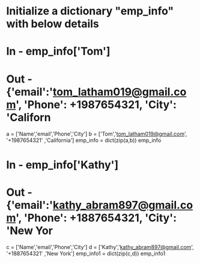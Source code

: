 # Initialize a dictionary "emp_info" with below details
# In - emp_info['Tom']
# Out - {'email':'tom_latham019@gmail.com', 'Phone': +1987654321, 'City': 'Californ

a = ['Name','email','Phone','City']
b = ['Tom','tom_latham019@gmail.com', '+1987654321' ,'California']
emp_info = dict(zip(a,b))
emp_info
# In - emp_info['Kathy']
# Out - {'email':'kathy_abram897@gmail.com', 'Phone': +1887654321, 'City': 'New Yor
c = ['Name','email','Phone','City']
d = ['Kathy','kathy_abram897@gmail.com', '+1887654321' ,'New York']
emp_info1 = dict(zip(c,d))
emp_info1
